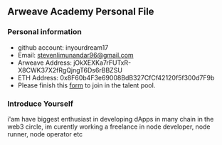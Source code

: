 ## Arweave Academy Personal File

### Personal information

- github account: inyourdream17
- Email: stevenlimunandar96@gmail.com
- Arweave Address: jOkXEXKa7rFUTxR-X8CWK37X2fRgQjngT6Ds6rBBZSU
- ETH Address: 0x8F60b4F3e69008BdB327CfCf42120f5f300d7F9b
- Please finish this [form](https://docs.google.com/forms/d/e/1FAIpQLSfWA5fIIcBgmRppm3jNz5vmf9Mai_QMVil-2pO4r7YKn_Zhtw/viewform?usp=sf_link) to join in the talent pool.

### Introduce Yourself
 i'am have biggest enthusiast in developing dApps in many chain in the web3 circle, im curently working a freelance in node developer, node runner, node operator etc
